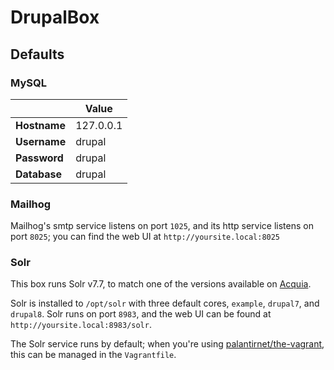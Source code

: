 
# DrupalBox

## Defaults

### MySQL

|              | Value     |
|--------------|-----------|
| __Hostname__ | 127.0.0.1 |
| __Username__ | drupal    |
| __Password__ | drupal    |
| __Database__ | drupal    |

### Mailhog

Mailhog's smtp service listens on port `1025`, and its http service listens on port `8025`; you can find the web UI at `http://yoursite.local:8025`

### Solr

This box runs Solr v7.7, to match one of the versions available on [Acquia](https://docs.acquia.com/acquia-search/modules/move-to-solr7/).

Solr is installed to `/opt/solr` with three default cores, `example`, `drupal7`, and `drupal8`. Solr runs on port `8983`, and the web UI can be found at `http://yoursite.local:8983/solr`.

The Solr service runs by default; when you're using [palantirnet/the-vagrant](https://github.com/palantirnet/the-vagrant), this can be managed in the `Vagrantfile`.
